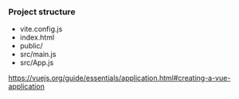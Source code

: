 ### Project structure

- vite.config.js
- index.html
- public/
- src/main.js
- src/App.js


<aside class="notes">

https://vuejs.org/guide/essentials/application.html#creating-a-vue-application

</aside>
